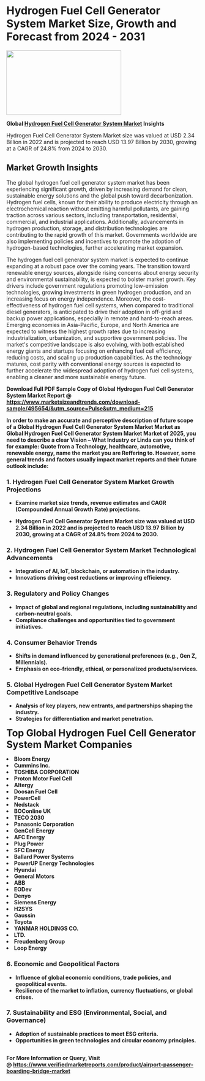 <H1>Hydrogen Fuel Cell Generator System Market Size, Growth and Forecast from 2024 - 2031</H1><img class="aligncenter size-medium wp-image-584254" src="https://thirdeyenews.in/wp-content/uploads/2024/09/Global-Market-Research-300x168.jpeg" alt="" width="300" height="168" /><p><strong>Global&nbsp;<a href="https://www.marketsizeandtrends.com/download-sample/495654/&amp;utm_source=Pulse&amp;utm_medium=215">Hydrogen Fuel Cell Generator System Market</a> Insights</strong></p><p>Hydrogen Fuel Cell Generator System Market size was valued at USD 2.34 Billion in 2022 and is projected to reach USD 13.97 Billion by 2030, growing at a CAGR of 24.8% from 2024 to 2030.</p><p><h2>Market Growth Insights</h2> <p>The global hydrogen fuel cell generator system market has been experiencing significant growth, driven by increasing demand for clean, sustainable energy solutions and the global push toward decarbonization. Hydrogen fuel cells, known for their ability to produce electricity through an electrochemical reaction without emitting harmful pollutants, are gaining traction across various sectors, including transportation, residential, commercial, and industrial applications. Additionally, advancements in hydrogen production, storage, and distribution technologies are contributing to the rapid growth of this market. Governments worldwide are also implementing policies and incentives to promote the adoption of hydrogen-based technologies, further accelerating market expansion.</p> <p><strong></strong></p> <p>The hydrogen fuel cell generator system market is expected to continue expanding at a robust pace over the coming years. The transition toward renewable energy sources, alongside rising concerns about energy security and environmental sustainability, is expected to bolster market growth. Key drivers include government regulations promoting low-emission technologies, growing investments in green hydrogen production, and an increasing focus on energy independence. Moreover, the cost-effectiveness of hydrogen fuel cell systems, when compared to traditional diesel generators, is anticipated to drive their adoption in off-grid and backup power applications, especially in remote and hard-to-reach areas. Emerging economies in Asia-Pacific, Europe, and North America are expected to witness the highest growth rates due to increasing industrialization, urbanization, and supportive government policies. The market's competitive landscape is also evolving, with both established energy giants and startups focusing on enhancing fuel cell efficiency, reducing costs, and scaling up production capabilities. As the technology matures, cost parity with conventional energy sources is expected to further accelerate the widespread adoption of hydrogen fuel cell systems, enabling a cleaner and more sustainable energy future.</p> <p><strong></p><p><span class=""><strong>Download Full PDF Sample Copy of Global Hydrogen Fuel Cell Generator System Market Report</strong> @ <a href="https://www.marketsizeandtrends.com/download-sample/495654/&amp;utm_source=Pulse&amp;utm_medium=215" target="_blank">https://www.marketsizeandtrends.com/download-sample/495654/&amp;utm_source=Pulse&amp;utm_medium=215</a></span></p><p>In order to make an accurate and perceptive description of future scope of a Global&nbsp;Hydrogen Fuel Cell Generator System Market Market as Global&nbsp;Hydrogen Fuel Cell Generator System Market Market of 2025, you need to describe a clear Vision &ndash; What Industry or Linda can you think of for example: Quote from a Technology, healthcare, automotive, renewable energy, name the market you are Reffering to. However, some general trends and factors usually impact market reports and their future outlook include:</p><h3>1.&nbsp;<strong>Hydrogen Fuel Cell Generator System Market Growth Projections</strong></h3><ul><li>Examine market size trends, revenue estimates and CAGR (Compounded Annual Growth Rate) projections.</li><li><p>Hydrogen Fuel Cell Generator System Market size was valued at USD 2.34 Billion in 2022 and is projected to reach USD 13.97 Billion by 2030, growing at a CAGR of 24.8% from 2024 to 2030.</p></li></ul><h3>2.&nbsp;<strong>Hydrogen Fuel Cell Generator System Market Technological Advancements</strong></h3><ul><li>Integration of AI, IoT, blockchain, or automation in the industry.</li><li>Innovations driving cost reductions or improving efficiency.</li></ul><h3>3.&nbsp;<strong>Regulatory and Policy Changes</strong></h3><ul><li>Impact of global and regional regulations, including sustainability and carbon-neutral goals.</li><li>Compliance challenges and opportunities tied to government initiatives.</li></ul><h3>4.&nbsp;<strong>Consumer Behavior Trends</strong></h3><ul><li>Shifts in demand influenced by generational preferences (e.g., Gen Z, Millennials).</li><li>Emphasis on eco-friendly, ethical, or personalized products/services.</li></ul><h3>5.&nbsp;<strong>Global Hydrogen Fuel Cell Generator System Market Competitive Landscape</strong></h3><ul><li>Analysis of key players, new entrants, and partnerships shaping the industry.</li><li>Strategies for differentiation and market penetration.</li></ul><p data-pm-slice="1 1 []"><span style="color: inherit; font-family: inherit; font-size: 25px;">Top Global Hydrogen Fuel Cell Generator System Market Companies</span></p><div class="" data-test-id=""><p><li>Bloom Energy</li><li> Cummins Inc.</li><li> TOSHIBA CORPORATION</li><li> Proton Motor Fuel Cell</li><li> Altergy</li><li> Doosan Fuel Cell</li><li> PowerCell</li><li> Nedstack</li><li> BOConline UK</li><li> TECO 2030</li><li> Panasonic Corporation</li><li> GenCell Energy</li><li> AFC Energy</li><li> Plug Power</li><li> SFC Energy</li><li> Ballard Power Systems</li><li> PowerUP Energy Technologies</li><li> Hyundai</li><li> General Motors</li><li> ABB</li><li> EODev</li><li> Denyo</li><li> Siemens Energy</li><li> H2SYS</li><li> Gaussin</li><li> Toyota</li><li> YANMAR HOLDINGS CO.</li><li> LTD.</li><li> Freudenberg Group</li><li> Loop Energy</li></p></div><h3>6.&nbsp;<strong>Economic and Geopolitical Factors</strong></h3><ul><li>Influence of global economic conditions, trade policies, and geopolitical events.</li><li>Resilience of the market to inflation, currency fluctuations, or global crises.</li></ul><h3>7.&nbsp;<strong>Sustainability and ESG (Environmental, Social, and Governance)</strong></h3><ul><li>Adoption of sustainable practices to meet ESG criteria.</li><li>Opportunities in green technologies and circular economy principles.</li></ul><h2><strong style="font-size: 14px;">For More Information or Query, Visit @&nbsp;</strong><a style="background-color: #ffffff; font-size: 14px;" href="https://www.marketsizeandtrends.com/report/hydrogen-fuel-cell-generator-system-market/" target="_blank">https://www.verifiedmarketreports.com/product/airport-passenger-boarding-bridge-market</a></h2>
